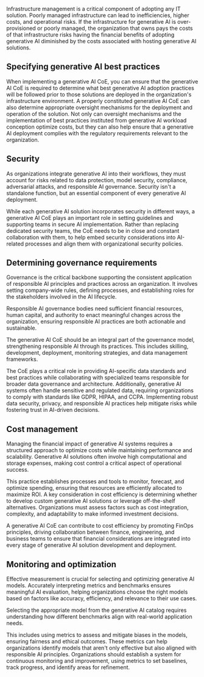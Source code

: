 Infrastructure management is a critical component of adopting any IT solution. Poorly managed infrastructure can lead to inefficiencies, higher costs, and operational risks. If the infrastructure for generative AI is over-provisioned or poorly managed, the organization that owns pays the costs of that infrastructure risks having the financial benefits of adopting generative AI diminished by the costs associated with hosting generative AI solutions.

## Specifying generative AI best practices

When implementing a generative AI CoE, you can ensure that the generative AI CoE is required to determine what best generative AI adoption practices will be followed prior to those solutions are deployed in the organization's infrastructure environment. A properly constituted generative AI CoE can also determine appropriate oversight mechanisms for the deployment and operation of the solution. Not only can oversight mechanisms and the implementation of best practices instituted from generative AI workload conception optimize costs, but they can also help ensure that a generative AI deployment complies with the regulatory requirements relevant to the organization. 

## Security

As organizations integrate generative AI into their workflows, they must account for risks related to data protection, model security, compliance, adversarial attacks, and responsible AI governance. Security isn't a standalone function, but an essential component of every generative AI deployment.

While each generative AI solution incorporates security in different ways, a generative AI CoE plays an important role in setting guidelines and supporting teams in secure AI implementation. Rather than replacing dedicated security teams, the CoE needs to be in close and constant collaboration with them, to help embed security considerations into AI-related processes and align them with organizational security policies.

## Determining governance requirements

Governance is the critical backbone supporting the consistent application of responsible AI principles and practices across an organization. It involves setting company-wide rules, defining processes, and establishing roles for the stakeholders involved in the AI lifecycle. 

Responsible AI governance bodies need sufficient financial resources, human capital, and authority to enact meaningful changes across the organization, ensuring responsible AI practices are both actionable and sustainable. 

The generative AI CoE should be an integral part of the governance model, strengthening responsible AI through its practices. This includes skilling, development, deployment, monitoring strategies, and data management frameworks.

The CoE plays a critical role in providing AI-specific data standards and best practices while collaborating with specialized teams responsible for broader data governance and architecture. Additionally, generative AI systems often handle sensitive and regulated data, requiring organizations to comply with standards like GDPR, HIPAA, and CCPA. Implementing robust data security, privacy, and responsible AI practices help mitigate risks while fostering trust in AI-driven decisions.

## Cost management

Managing the financial impact of generative AI systems requires a structured approach to optimize costs while maintaining performance and scalability. Generative AI solutions often involve high computational and storage expenses, making cost control a critical aspect of operational success.

This practice establishes processes and tools to monitor, forecast, and optimize spending, ensuring that resources are efficiently allocated to maximize ROI. A key consideration in cost efficiency is determining whether to develop custom generative AI solutions or leverage off-the-shelf alternatives. Organizations must assess factors such as cost integration, complexity, and adaptability to make informed investment decisions.

A generative AI CoE can contribute to cost efficiency by promoting FinOps principles, driving collaboration between finance, engineering, and business teams to ensure that financial considerations are integrated into every stage of generative AI solution development and deployment.

## Monitoring and optimization

Effective measurement is crucial for selecting and optimizing generative AI models. Accurately interpreting metrics and benchmarks ensures meaningful AI evaluation, helping organizations choose the right models based on factors like accuracy, efficiency, and relevance to their use cases. 

Selecting the appropriate model from the generative AI catalog requires understanding how different benchmarks align with real-world application needs. 

This includes using metrics to assess and mitigate biases in the models, ensuring fairness and ethical outcomes. These metrics can help organizations identify models that aren't only effective but also aligned with responsible AI principles. Organizations should establish a system for continuous monitoring and improvement, using metrics to set baselines, track progress, and identify areas for refinement.